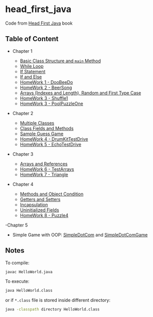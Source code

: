 # head_first_java

Code from [Head First Java](https://www.amazon.com/Head-First-Java-Kathy-Sierra/dp/0596009208) book

## Table of Content

- Chapter 1
  - [Basic Class Structure and `main` Method](chapter1/MyFirstApp.java)
  - [While Loop](chapter1/WhileExample.java)
  - [If Statement](chapter1/IfTest.java)
  - [If and Else](chapter1/IfTest2.java)
  - [HomeWork 1 - DooBeeDo](chapter1/DooBee.java)
  - [HomeWork 2 - BeerSong](chapter1/BeerSong.java)
  - [Arrays (Indexes and Length), Random and First Type Case](chapter1/PhraseOMatic.java)
  - [HomeWork 3 - Shuffle1](chapter1/Shuffle1.java)
  - [HomeWork 3 - PoolPuzzleOne](chapter1/PoolPuzzleOne.java)

- Chapter 2
  - [Multiple Classes](chapter2/DogTestDrive.java)
  - [Class Fields and Methods](chapter2/MovieTestDrive.java)
  - [Sample Guess Game](chapter2/GameLauncher.java)
  - [HomeWork 4 - DrumKitTestDrive](chapter2/DrumKitTestDrive.java)
  - [HomeWork 5 - EchoTestDrive](chapter2/EchoTestDrive.java)

- Chapter 3
  - [Arrays and References](chapter3/Doggie.java)
  - [HomeWork 6 - TestArrays](chapter3/TestArrays.java)
  - [HomeWork 7 - Triangle](chapter3/Triangle.java)

- Chapter 4
  - [Methods and Object Condition](chapter4/DogTestDrive2.java)
  - [Getters and Setters](chapter4/ElectricGuitar.java)
  - [Incapsulation](chapter4/GoodDogTestDrive.java)
  - [Uninitialized Fields](chapter4/PoorDogTestDrive.java)
  - [HomeWork 8  - Puzzle4](chapter4/Puzzle4.java)

-Chapter 5
  - Simple Game with OOP: [SimpleDotCom](chapter5/SimpleDotCom.java) and [SimpleDotComGame](chapter5/SimpleDotComGame.java)

## Notes

To compile:

```bash
javac HelloWorld.java
```

To execute:

```bash
java HelloWorld.class
```

or if `*.class` file is stored inside different directory:

```bash
java -classpath directory HelloWorld.class
```
